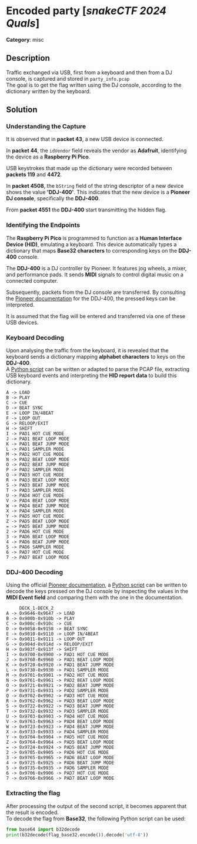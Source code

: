 # Encoded party [_snakeCTF 2024 Quals_]

**Category**: misc

## Description

Traffic exchanged via USB, first from a keyboard and then from a DJ console, is captured and stored in `party_info.pcap` \
The goal is to get the flag written using the DJ console, according to the dictionary written by the keyboard.

## Solution

### Understanding the Capture

It is observed that in **packet 43**, a new USB device is connected.

In **packet 44**, the `idVendor` field reveals the vendor as **Adafruit**, identifying the device as a **Raspberry Pi Pico**.

USB keystrokes that made up the dictionary were recorded between **packets 119** and **4472**.

In **packet 4508**, the `bString` field of the string descriptor of a new device shows the value **'DDJ-400'**. This indicates that the new device is a **Pioneer DJ console**, specifically the **DDJ-400**.

From **packet 4551** the **DDJ-400** start transmitting the hidden flag.

### Identifying the Endpoints

The **Raspberry Pi Pico** is programmed to function as a **Human Interface Device (HID)**, emulating a keyboard. This device automatically types a dictionary that maps **Base32 characters** to corresponding keys on the **DDJ-400** console.

The **DDJ-400** is a DJ controller by Pioneer. It features jog wheels, a mixer, and performance pads. It sends **MIDI** signals to control digital music on a connected computer.

Subsequently, packets from the DJ console are transferred. By consulting the [Pioneer documentation](https://www.pioneerdj.com/-/media/pioneerdj/software-info/controller/ddj-400/ddj-400_midi_message_list_e1.pdf) for the DDJ-400, the pressed keys can be interpreted.

It is assumed that the flag will be entered and transferred via one of these USB devices.

### Keyboard Decoding

Upon analysing the traffic from the keyboard, it is revealed that the keyboard sends a dictionary mapping **alphabet characters** to keys on the **DDJ-400**.\
A [Python script](./attachments/keyboard_decoding.py) can be written or adapted to parse the PCAP file, extracting USB keyboard events and interpreting the **HID report data** to build this dictionary.

```
A -> LOAD
B -> PLAY
C -> CUE
D -> BEAT SYNC
E -> LOOP IN/4BEAT
F -> LOOP OUT
G -> RELOOP/EXIT
H -> SHIFT
I -> PAD1 HOT CUE MODE
J -> PAD1 BEAT LOOP MODE
K -> PAD1 BEAT JUMP MODE
L -> PAD1 SAMPLER MODE
M -> PAD2 HOT CUE MODE
N -> PAD2 BEAT LOOP MODE
O -> PAD2 BEAT JUMP MODE
P -> PAD2 SAMPLER MODE
Q -> PAD3 HOT CUE MODE
R -> PAD3 BEAT LOOP MODE
S -> PAD3 BEAT JUMP MODE
T -> PAD3 SAMPLER MODE
U -> PAD4 HOT CUE MODE
V -> PAD4 BEAT LOOP MODE
W -> PAD4 BEAT JUMP MODE
X -> PAD4 SAMPLER MODE
Y -> PAD5 HOT CUE MODE
Z -> PAD5 BEAT LOOP MODE
= -> PAD5 BEAT JUMP MODE
2 -> PAD6 HOT CUE MODE
3 -> PAD6 BEAT LOOP MODE
4 -> PAD6 BEAT JUMP MODE
5 -> PAD6 SAMPLER MODE
6 -> PAD7 HOT CUE MODE
7 -> PAD7 BEAT LOOP MODE
```

### DDJ-400 Decoding

Using the official [Pioneer documentation](https://www.pioneerdj.com/-/media/pioneerdj/software-info/controller/ddj-400/ddj-400_midi_message_list_e1.pdf), a [Python script](./attachments/ddj-400_decoding.py) can be written to decode the keys pressed on the DJ console by inspecting the values in the **MIDI Event field** and comparing them with the one in the documentation.

```
     DECK_1-DECK_2
A -> 0x9646-0x9647 -> LOAD
B -> 0x900b-0x910b -> PLAY
C -> 0x900c-0x910c -> CUE
D -> 0x9058-0x9158 -> BEAT SYNC
E -> 0x9010-0x9110 -> LOOP IN/4BEAT
F -> 0x9011-0x9111 -> LOOP OUT
G -> 0x904d-0x914d -> RELOOP/EXIT
H -> 0x903f-0x913f -> SHIFT
I -> 0x9700-0x9900 -> PAD1 HOT CUE MODE
J -> 0x9760-0x9960 -> PAD1 BEAT LOOP MODE
K -> 0x9720-0x9920 -> PAD1 BEAT JUMP MODE
L -> 0x9730-0x9930 -> PAD1 SAMPLER MODE
M -> 0x9701-0x9901 -> PAD2 HOT CUE MODE
N -> 0x9761-0x9961 -> PAD2 BEAT LOOP MODE
O -> 0x9721-0x9921 -> PAD2 BEAT JUMP MODE
P -> 0x9731-0x9931 -> PAD2 SAMPLER MODE
Q -> 0x9702-0x9902 -> PAD3 HOT CUE MODE
R -> 0x9762-0x9962 -> PAD3 BEAT LOOP MODE
S -> 0x9722-0x9922 -> PAD3 BEAT JUMP MODE
T -> 0x9732-0x9932 -> PAD3 SAMPLER MODE
U -> 0x9703-0x9903 -> PAD4 HOT CUE MODE
V -> 0x9763-0x9963 -> PAD4 BEAT LOOP MODE
W -> 0x9723-0x9923 -> PAD4 BEAT JUMP MODE
X -> 0x9733-0x9933 -> PAD4 SAMPLER MODE
Y -> 0x9704-0x9904 -> PAD5 HOT CUE MODE
Z -> 0x9764-0x9964 -> PAD5 BEAT LOOP MODE
= -> 0x9724-0x9924 -> PAD5 BEAT JUMP MODE
2 -> 0x9705-0x9905 -> PAD6 HOT CUE MODE
3 -> 0x9765-0x9965 -> PAD6 BEAT LOOP MODE
4 -> 0x9725-0x9925 -> PAD6 BEAT JUMP MODE
5 -> 0x9735-0x9935 -> PAD6 SAMPLER MODE
6 -> 0x9706-0x9906 -> PAD7 HOT CUE MODE
7 -> 0x9766-0x9966 -> PAD7 BEAT LOOP MODE
```

### Extracting the flag

After processing the output of the second script, it becomes apparent that the result is encoded.\
To decode the flag from **Base32**, the following Python script can be used:

```python
from base64 import b32decode
print(b32decode(flag_base32.encode()).decode('utf-8'))
```

